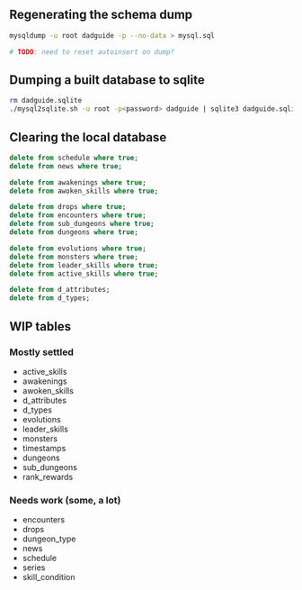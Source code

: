 ## Regenerating the schema dump

```bash
mysqldump -u root dadguide -p --no-data > mysql.sql

# TODO: need to reset autoinsert on dump?
```

## Dumping a built database to sqlite

```bash
rm dadguide.sqlite
./mysql2sqlite.sh -u root -p<password> dadguide | sqlite3 dadguide.sqlite
```

## Clearing the local database

```sql
delete from schedule where true;
delete from news where true;

delete from awakenings where true;
delete from awoken_skills where true;

delete from drops where true;
delete from encounters where true;
delete from sub_dungeons where true;
delete from dungeons where true;

delete from evolutions where true;
delete from monsters where true;
delete from leader_skills where true;
delete from active_skills where true;

delete from d_attributes;
delete from d_types;
```

## WIP tables

### Mostly settled

* active_skills
* awakenings
* awoken_skills
* d_attributes
* d_types
* evolutions
* leader_skills
* monsters
* timestamps
* dungeons
* sub_dungeons
* rank_rewards

### Needs work (some, a lot)

* encounters
* drops
* dungeon_type
* news
* schedule
* series
* skill_condition
